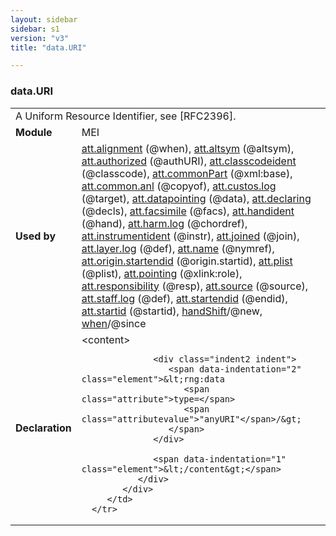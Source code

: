 ```yaml
---
layout: sidebar
sidebar: s1
version: "v3"
title: "data.URI"

---
```


<div class="macroSpec">
   <h3 id="data.URI">data.URI</h3>
   <table class="wovenodd">
      <tr>
         <td colspan="2" class="wovenodd-col2">A Uniform Resource Identifier, see [RFC2396].</td>
      </tr>
      <tr>
         <td class="wovenodd-col1">
            <strong>Module</strong>
         </td>
         <td class="wovenodd-col2">MEI</td>
      </tr>
      <tr>
         <td class="wovenodd-col1">
            <strong>Used by</strong>
         </td>
         <td class="wovenodd-col2">
            <div class="parent">
               <a class="link_odd_classSpec" href="{{ site.baseurl }}/{{ page.version }}/attribute-classes/att.alignment.html">att.alignment</a> (@when), 
               <a class="link_odd_classSpec" href="{{ site.baseurl }}/{{ page.version }}/attribute-classes/att.altsym.html">att.altsym</a> (@altsym), 
               <a class="link_odd_classSpec" href="{{ site.baseurl }}/{{ page.version }}/attribute-classes/att.authorized.html">att.authorized</a> (@authURI), 
               <a class="link_odd_classSpec" href="{{ site.baseurl }}/{{ page.version }}/attribute-classes/att.classcodeident.html">att.classcodeident</a> (@classcode), 
               <a class="link_odd_classSpec" href="{{ site.baseurl }}/{{ page.version }}/attribute-classes/att.commonPart.html">att.commonPart</a> (@xml:base), 
               <a class="link_odd_classSpec" href="{{ site.baseurl }}/{{ page.version }}/attribute-classes/att.common.anl.html">att.common.anl</a> (@copyof), 
               <a class="link_odd_classSpec" href="{{ site.baseurl }}/{{ page.version }}/attribute-classes/att.custos.log.html">att.custos.log</a> (@target), 
               <a class="link_odd_classSpec" href="{{ site.baseurl }}/{{ page.version }}/attribute-classes/att.datapointing.html">att.datapointing</a> (@data), 
               <a class="link_odd_classSpec" href="{{ site.baseurl }}/{{ page.version }}/attribute-classes/att.declaring.html">att.declaring</a> (@decls), 
               <a class="link_odd_classSpec" href="{{ site.baseurl }}/{{ page.version }}/attribute-classes/att.facsimile.html">att.facsimile</a> (@facs), 
               <a class="link_odd_classSpec" href="{{ site.baseurl }}/{{ page.version }}/attribute-classes/att.handident.html">att.handident</a> (@hand), 
               <a class="link_odd_classSpec" href="{{ site.baseurl }}/{{ page.version }}/attribute-classes/att.harm.log.html">att.harm.log</a> (@chordref), 
               <a class="link_odd_classSpec" href="{{ site.baseurl }}/{{ page.version }}/attribute-classes/att.instrumentident.html">att.instrumentident</a> (@instr), 
               <a class="link_odd_classSpec" href="{{ site.baseurl }}/{{ page.version }}/attribute-classes/att.joined.html">att.joined</a> (@join), 
               <a class="link_odd_classSpec" href="{{ site.baseurl }}/{{ page.version }}/attribute-classes/att.layer.log.html">att.layer.log</a> (@def), 
               <a class="link_odd_classSpec" href="{{ site.baseurl }}/{{ page.version }}/attribute-classes/att.name.html">att.name</a> (@nymref), 
               <a class="link_odd_classSpec" href="{{ site.baseurl }}/{{ page.version }}/attribute-classes/att.origin.startendid.html">att.origin.startendid</a> (@origin.startid), 
               <a class="link_odd_classSpec" href="{{ site.baseurl }}/{{ page.version }}/attribute-classes/att.plist.html">att.plist</a> (@plist), 
               <a class="link_odd_classSpec" href="{{ site.baseurl }}/{{ page.version }}/attribute-classes/att.pointing.html">att.pointing</a> (@xlink:role), 
               <a class="link_odd_classSpec" href="{{ site.baseurl }}/{{ page.version }}/attribute-classes/att.responsibility.html">att.responsibility</a> (@resp), 
               <a class="link_odd_classSpec" href="{{ site.baseurl }}/{{ page.version }}/attribute-classes/att.source.html">att.source</a> (@source), 
               <a class="link_odd_classSpec" href="{{ site.baseurl }}/{{ page.version }}/attribute-classes/att.staff.log.html">att.staff.log</a> (@def), 
               <a class="link_odd_classSpec" href="{{ site.baseurl }}/{{ page.version }}/attribute-classes/att.startendid.html">att.startendid</a> (@endid), 
               <a class="link_odd_classSpec" href="{{ site.baseurl }}/{{ page.version }}/attribute-classes/att.startid.html">att.startid</a> (@startid), 
               <a class="link_odd_classSpec" href="{{ site.baseurl }}/{{ page.version }}/elements/handShift.html">handShift</a>/@new, 
               <a class="link_odd_classSpec" href="{{ site.baseurl }}/{{ page.version }}/elements/when.html">when</a>/@since
            </div>
         </td>
      </tr>
      <tr>
         <td class="wovenodd-col1">
            <strong>Declaration</strong>
         </td>
         <td class="wovenodd-col2">
            <div xml:space="preserve" class="pre">
               <div class="indent1 indent">
                  <span data-indentation="1" class="element">&lt;content&gt;</span>
                  
                  <div class="indent2 indent">
                     <span data-indentation="2" class="element">&lt;rng:data 
                        <span class="attribute">type=</span>
                        <span class="attributevalue">"anyURI"</span>/&gt;
                     </span>
                  </div>
                  
                  <span data-indentation="1" class="element">&lt;/content&gt;</span>
               </div>
            </div>
         </td>
      </tr>
   </table>
</div>
